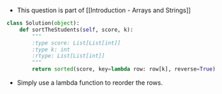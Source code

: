 - This question is part of [[Introduction - Arrays and Strings]]

```python
class Solution(object):
    def sortTheStudents(self, score, k):
        """
        :type score: List[List[int]]
        :type k: int
        :rtype: List[List[int]]
        """
        return sorted(score, key=lambda row: row[k], reverse=True)
```

- Simply use a lambda function to reorder the rows. 